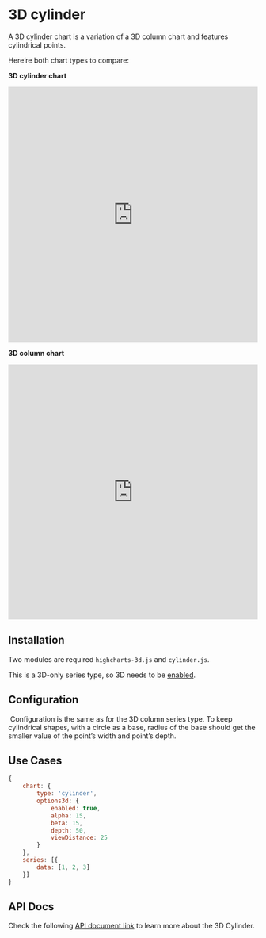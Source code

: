 3D cylinder
===

A 3D cylinder chart is a variation of a 3D column chart and features cylindrical points.

Here’re both chart types to compare:

**3D cylinder chart**

<iframe style="width: 100%; height: 515px; border: none;" src="https://www.highcharts.com/samples/embed/highcharts/demo/cylinder" allow="fullscreen"></iframe>

**3D column chart**

<iframe style="width: 100%; height: 515px; border: none;" src="https://www.highcharts.com/samples/embed/highcharts/css/column-3d" allow="fullscreen"></iframe>

Installation
------------

Two modules are required `highcharts-3d.js` and `cylinder.js`.

This is a 3D-only series type, so 3D needs to be [enabled](https://api.highcharts.com/highcharts/chart.options3d.enabled).

Configuration
-------------

 Configuration is the same as for the 3D column series type. To keep cylindrical shapes, with a circle as a base, radius of the base should get the smaller value of the point’s width and point’s depth.

Use Cases
---------
```js
{
    chart: {
        type: 'cylinder',
        options3d: {
            enabled: true,
            alpha: 15,
            beta: 15,
            depth: 50,
            viewDistance: 25
        }
    },
    series: [{
        data: [1, 2, 3]
    }]
}
```


API Docs
--------

Check the following [API document link](https://api.highcharts.com/highcharts/plotOptions.cylinder) to learn more about the 3D Cylinder.
